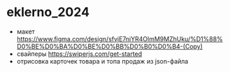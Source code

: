 # eklerno_2024
- макет https://www.figma.com/design/sfvjE7niYR4OlmM9MZhUku/%D1%88%D0%BE%D0%BA%D0%BE%D0%BB%D0%B0%D0%B4-(Copy)
- свайперы https://swiperjs.com/get-started
- отрисовка карточек товара и топа продаж из json-файла
